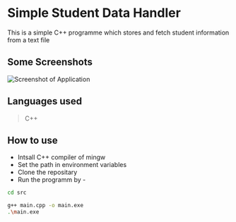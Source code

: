 # Simple Student Data Handler

This is a simple C++ programme which stores and fetch student information from a text file

## Some Screenshots 

![Screenshot of Application](https://user-images.githubusercontent.com/85222136/133610451-bf46a40b-da3e-470d-9d4a-34dc93fbdcca.png)

## Languages used
> C++

## How to use
* Intsall C++ compiler of mingw
* Set the path in environment variables
* Clone the repositary
* Run the programm by -
```bash
cd src
```
```bash
g++ main.cpp -o main.exe
.\main.exe
```